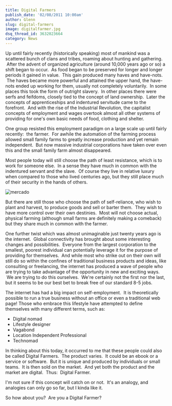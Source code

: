 ```yaml
---
title: Digital Farmers
publish_date: '02/08/2011 10:00am'
author: Glenn
slug: digital-farmers
image: digitalfarmer.jpg
dsq_thread_id: 3632023664
category: News
---
```

Up until fairly recently (historically speaking) most of mankind was a scattered bunch of clans and tribes, roaming about hunting and gathering.  After the advent of organized agriculture (around 10,000 years ago or so) a shift began to occur.  As food began to be preserved for longer and longer periods it gained in value.  This gain produced many haves and have-nots.  The haves became more powerful and attained the upper hand, the have-nots ended up working for them, usually not completely voluntarily.  In some places this took the form of outright slavery.  In other places there were serfs and feifdoms, closely tied to the concept of land ownership.  Later the concepts of apprenticeships and indentured servitude came to the forefront.  And with the rise of the Industrial Revolution, the capitalist concepts of employment and wages overtook almost all other systems of providing for one's own basic needs of food, clothing and shelter.

One group resisted this employment paradigm on a large scale up until fairly recently:  the farmer.  For awhile the automation of the farming process allowed small family farms to greatly increase production and yet remain independent.  But now massive industrial corporations have taken over even this and the small family farm almost disappeared.

Most people today will still choose the path of least resistance, which is to work for someone else.  In a sense they have much in common with the indentured servant and the slave.  Of course they live in relative luxury when compared to those who lived centuries ago, but they still place much of their security in the hands of others.

![mercado](/user/images/2011/02/mercado.jpg)

But there are still those who choose the path of self-reliance, who wish to plant and harvest, to produce goods and sell or barter them.  They wish to have more control over their own destinies.  Most will not choose actual, physical farming (although small farms are definitely making a comeback) but they share much in common with the farmer.

One further twist which was almost unimaginable just twenty years ago is the internet.  Global connectivity has brought about some interesting changes and possibilities.  Everyone from the largest corporation to the smallest, poorest individual can potentially leverage it for the purpose of providing for themselves.  And while most who strike out on their own will still do so within the confines of traditional business products and ideas, like consulting or freelancing, the internet has produced a wave of people who are trying to take advantage of the opportunity in new and exciting ways.  We are trying to do this ourselves.  We're certainly not the first nor the last, but it seems to be our best bet to break free of our standard 8-5 jobs.

The internet has had a big impact on self-employment.  It is theoretically possible to run a true business without an office or even a traditional web page! Those who embrace this lifestyle have attempted to define themselves with many different terms, such as:

  * Digital nomad
  * Lifestyle designer
  * Vagabond
  * Location Independent Professional
  * Technomad

In thinking about this today, it occurred to me that these people could also be called Digital Farmers.  The product varies.  It could be an ebook or a service or software.  But it is unique and produced by individuals or small teams.  It is then sold on the market.  And yet both the product and the market are digital.  Thus:  Digital Farmer.

I'm not sure if this concept will catch on or not.  It's an analogy, and analogies can only go so far, but I kinda like it.

So how about you?  Are you a Digital Farmer?
